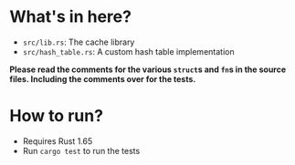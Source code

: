 # What's in here?

- `src/lib.rs`: The cache library
- `src/hash_table.rs`: A custom hash table implementation

**Please read the comments for the various `struct`s and `fn`s in the source files. Including the comments over for the tests.**

# How to run?

- Requires Rust 1.65
- Run `cargo test` to run the tests
